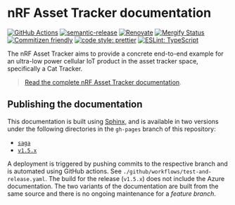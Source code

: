 # nRF Asset Tracker documentation

[![GitHub Actions](https://github.com/NordicSemiconductor/asset-tracker-cloud-docs/workflows/Test%20and%20Release/badge.svg)](https://github.com/NordicSemiconductor/asset-tracker-cloud-docs/actions)
[![semantic-release](https://img.shields.io/badge/%20%20%F0%9F%93%A6%F0%9F%9A%80-semantic--release-e10079.svg)](https://github.com/semantic-release/semantic-release)
[![Renovate](https://img.shields.io/badge/renovate-enabled-brightgreen.svg)](https://renovatebot.com)
[![Mergify Status](https://img.shields.io/endpoint.svg?url=https://gh.mergify.io/badges/NordicSemiconductor/asset-tracker-cloud-docs)](https://mergify.io)
[![Commitizen friendly](https://img.shields.io/badge/commitizen-friendly-brightgreen.svg)](http://commitizen.github.io/cz-cli/)
[![code style: prettier](https://img.shields.io/badge/code_style-prettier-ff69b4.svg)](https://github.com/prettier/prettier/)
[![ESLint: TypeScript](https://img.shields.io/badge/ESLint-TypeScript-blue.svg)](https://github.com/typescript-eslint/typescript-eslint)

The nRF Asset Tracker aims to provide a concrete end-to-end example for an
ultra-low power cellular IoT product in the asset tracker space, specifically a
Cat Tracker.

> [Read the complete nRF Asset Tracker documentation](https://nordicsemiconductor.github.io/asset-tracker-cloud-docs/).

## Publishing the documentation

This documentation is built using [Sphinx](https://www.sphinx-doc.org/), and
is available in two versions under the following directories in the `gh-pages` branch of this repository:

* [`saga`](https://github.com/NordicSemiconductor/asset-tracker-cloud-docs/tree/gh-pages/saga)
* [`v1.5.x`](https://github.com/NordicSemiconductor/asset-tracker-cloud-docs/tree/gh-pages/v1.5.x)

A deployment is triggered by pushing commits to the respective branch and is automated using
GitHub actions.
See ``./github/workflows/test-and-release.yaml``.
The build for the release (`v1.5.x`) does not include the Azure documentation.
The two variants of the documentation are built from the same source and there is no ongoing
maintenance for a _feature branch_.
